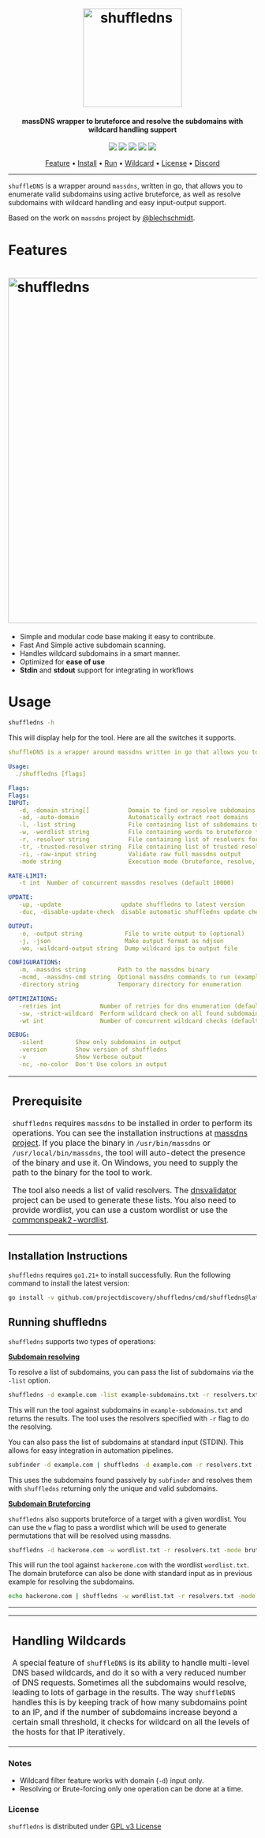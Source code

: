 <h1 align="center">
  <img src="static/shuffledns-logo.png" alt="shuffledns" width="200px">
  <br>
</h1>

<h4 align="center">massDNS wrapper to bruteforce and resolve the subdomains with wildcard handling support</h4>


<p align="center">
<a href="https://goreportcard.com/report/github.com/projectdiscovery/shuffledns"><img src="https://goreportcard.com/badge/github.com/projectdiscovery/shuffledns"></a>
<a href="https://github.com/projectdiscovery/shuffledns/issues"><img src="https://img.shields.io/badge/contributions-welcome-brightgreen.svg?style=flat"></a>
<a href="https://github.com/projectdiscovery/shuffledns/releases"><img src="https://img.shields.io/github/release/projectdiscovery/shuffledns"></a>
<a href="https://twitter.com/pdiscoveryio"><img src="https://img.shields.io/twitter/follow/pdiscoveryio.svg?logo=twitter"></a>
<a href="https://discord.gg/projectdiscovery"><img src="https://img.shields.io/discord/695645237418131507.svg?logo=discord"></a>
</p>
      
<p align="center">
  <a href="#features">Feature</a> •
  <a href="#installation-instructions">Install</a> •
  <a href="#running-shuffledns">Run</a> •
  <a href="#handling-wildcards">Wildcard</a> •
  <a href="#license">License</a> •
  <a href="https://discord.gg/projectdiscovery">Discord</a>
</p>

---


`shuffleDNS` is a wrapper around `massdns`, written in go, that allows you to enumerate valid subdomains using active bruteforce, as well as resolve subdomains with wildcard handling and easy input-output support.

Based on the work on `massdns` project by [@blechschmidt](https://github.com/blechschmidt).

 # Features

<h1 align="left">
  <img src="static/shuffledns-run.png" alt="shuffledns" width="700px">
  <br>
</h1>

 - Simple and modular code base making it easy to contribute.
 - Fast And Simple active subdomain scanning.
 - Handles wildcard subdomains in a smart manner.
 - Optimized for **ease of use**
 - **Stdin** and **stdout** support for integrating in workflows

# Usage

```bash
shuffledns -h
```
This will display help for the tool. Here are all the switches it supports.

```yaml
shuffleDNS is a wrapper around massdns written in go that allows you to enumerate valid subdomains using active bruteforce as well as resolve subdomains with wildcard handling and easy input-output support.

Usage:
  ./shuffledns [flags]

Flags:
Flags:
INPUT:
   -d, -domain string[]           Domain to find or resolve subdomains for
   -ad, -auto-domain              Automatically extract root domains
   -l, -list string               File containing list of subdomains to resolve
   -w, -wordlist string           File containing words to bruteforce for domain
   -r, -resolver string           File containing list of resolvers for enumeration
   -tr, -trusted-resolver string  File containing list of trusted resolvers
   -ri, -raw-input string         Validate raw full massdns output
   -mode string                   Execution mode (bruteforce, resolve, filter)

RATE-LIMIT:
   -t int  Number of concurrent massdns resolves (default 10000)

UPDATE:
   -up, -update                 update shuffledns to latest version
   -duc, -disable-update-check  disable automatic shuffledns update check

OUTPUT:
   -o, -output string            File to write output to (optional)
   -j, -json                     Make output format as ndjson
   -wo, -wildcard-output string  Dump wildcard ips to output file

CONFIGURATIONS:
   -m, -massdns string         Path to the massdns binary
   -mcmd, -massdns-cmd string  Optional massdns commands to run (example '-i 10')
   -directory string           Temporary directory for enumeration

OPTIMIZATIONS:
   -retries int           Number of retries for dns enumeration (default 5)
   -sw, -strict-wildcard  Perform wildcard check on all found subdomains
   -wt int                Number of concurrent wildcard checks (default 250)

DEBUG:
   -silent         Show only subdomains in output
   -version        Show version of shuffledns
   -v              Show Verbose output
   -nc, -no-color  Don't Use colors in output
```

<table>
<tr>
<td>  

## Prerequisite

`shuffledns` requires `massdns` to be installed in order to perform its operations. You can see the installation instructions at [massdns project](https://github.com/blechschmidt/massdns#compilation). If you place the binary in `/usr/bin/massdns` or `/usr/local/bin/massdns`, the tool will auto-detect the presence of the binary and use it. On Windows, you need to supply the path to the binary for the tool to work.

The tool also needs a list of valid resolvers. The [dnsvalidator](https://github.com/vortexau/dnsvalidator) project can be used to generate these lists. You also need to provide wordlist, you can use a custom wordlist or use the [commonspeak2-wordlist](https://wordlists-cdn.assetnote.io/data/manual/best-dns-wordlist.txt).

</td>
</tr>
</table>

## Installation Instructions

`shuffledns` requires `go1.21+` to install successfully. Run the following command to install the latest version: 

```bash
go install -v github.com/projectdiscovery/shuffledns/cmd/shuffledns@latest
```

## Running shuffledns

`shuffledns` supports two types of operations:

<ins>**Subdomain resolving**</ins>

To resolve a list of subdomains, you can pass the list of subdomains via the `-list` option.

```bash
shuffledns -d example.com -list example-subdomains.txt -r resolvers.txt -mode resolve
```

This will run the tool against subdomains in `example-subdomains.txt` and returns the results. The tool uses the resolvers specified with `-r` flag to do the resolving.

You can also pass the list of subdomains at standard input (STDIN). This allows for easy integration in automation pipelines.

```bash
subfinder -d example.com | shuffledns -d example.com -r resolvers.txt -mode resolve
```

This uses the subdomains found passively by `subfinder` and resolves them with `shuffledns` returning only the unique and valid subdomains.

<ins>**Subdomain Bruteforcing**</ins>

`shuffledns` also supports bruteforce of a target with a given wordlist. You can use the `w` flag to pass a wordlist which will be used to generate permutations that will be resolved using massdns.

```bash
shuffledns -d hackerone.com -w wordlist.txt -r resolvers.txt -mode bruteforce
```

This will run the tool against `hackerone.com` with the wordlist `wordlist.txt`. The domain bruteforce can also be done with standard input as in previous example for resolving the subdomains.

```bash
echo hackerone.com | shuffledns -w wordlist.txt -r resolvers.txt -mode bruteforce
```

---

<table>
<tr>
<td>

## Handling Wildcards

A special feature of `shuffleDNS` is its ability to handle multi-level DNS based wildcards, and do it so with a very reduced number of DNS requests. Sometimes all the subdomains would resolve, leading to lots of garbage in the results. The way `shuffleDNS` handles this is by keeping track of how many subdomains point to an IP, and if the number of subdomains increase beyond a certain small threshold, it checks for wildcard on all the levels of the hosts for that IP iteratively.

</td>
</tr>
</table>

### Notes

- Wildcard filter feature works with domain (`-d`) input only.
- Resolving or Brute-forcing only one operation can be done at a time. 

### License

`shuffledns` is distributed under [GPL v3 License](https://github.com/projectdiscovery/shuffledns/blob/main/LICENSE.md)
